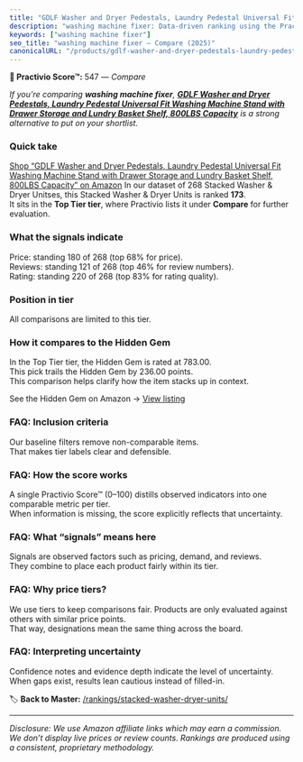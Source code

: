 ```yaml
---
title: "GDLF Washer and Dryer Pedestals, Laundry Pedestal Universal Fit Washing Machine Stand with Drawer Storage and Lundry Basket Shelf, 800LBS Capacity"
description: "washing machine fixer: Data-driven ranking using the Practivio Score™. Positioned by quality, value, demand, findability, momentum."
keywords: ["washing machine fixer"]
seo_title: "washing machine fixer — Compare (2025)"
canonicalURL: "/products/gdlf-washer-and-dryer-pedestals-laundry-pedestal-universal-fit-washing-machine-stand-with-drawer-storage-and-lundry-basket-shelf-800lbs-capacity-B0DQ7JQFW7/"
---
```


**🛒 Practivio Score™:** 547 — _Compare_


*If you're comparing **washing machine fixer**, **[GDLF Washer and Dryer Pedestals, Laundry Pedestal Universal Fit Washing Machine Stand with Drawer Storage and Lundry Basket Shelf, 800LBS Capacity](https://www.amazon.com/dp/B0DQ7JQFW7?tag=practivio-20)** is a strong alternative to put on your shortlist.*
### Quick take
[Shop “GDLF Washer and Dryer Pedestals, Laundry Pedestal Universal Fit Washing Machine Stand with Drawer Storage and Lundry Basket Shelf, 800LBS Capacity” on Amazon](https://www.amazon.com/dp/B0DQ7JQFW7?tag=practivio-20)
In our dataset of 268 Stacked Washer & Dryer Unitses, this Stacked Washer & Dryer Units is ranked **173**.  
It sits in the **Top Tier tier**, where Practivio lists it under **Compare** for further evaluation.

### What the signals indicate
Price: standing 180 of 268 (top 68% for price).  
Reviews: standing 121 of 268 (top 46% for review numbers).  
Rating: standing 220 of 268 (top 83% for rating quality).  

### Position in tier
All comparisons are limited to this tier.

### How it compares to the Hidden Gem
In the Top Tier tier, the Hidden Gem is rated at 783.00.  
This pick trails the Hidden Gem by 236.00 points.  
This comparison helps clarify how the item stacks up in context.  

See the Hidden Gem on Amazon → [View listing](https://www.amazon.com/dp/B0D4282T95?tag=practivio-20)

### FAQ: Inclusion criteria
Our baseline filters remove non-comparable items.  
That makes tier labels clear and defensible.

### FAQ: How the score works
A single Practivio Score™ (0–100) distills observed indicators into one comparable metric per tier.  
When information is missing, the score explicitly reflects that uncertainty.

### FAQ: What “signals” means here
Signals are observed factors such as pricing, demand, and reviews.  
They combine to place each product fairly within its tier.

### FAQ: Why price tiers?
We use tiers to keep comparisons fair. Products are only evaluated against others with similar price points.  
That way, designations mean the same thing across the board.

### FAQ: Interpreting uncertainty
Confidence notes and evidence depth indicate the level of uncertainty.  
When gaps exist, results lean cautious instead of filled-in.

<!-- Missing template for Compare/CompareWithinPriceClass -->


🏷️ **Back to Master:** [/rankings/stacked-washer-dryer-units/](/rankings/stacked-washer-dryer-units/)

---
_Disclosure: We use Amazon affiliate links which may earn a commission. We don’t display live prices or review counts. Rankings are produced using a consistent, proprietary methodology._
